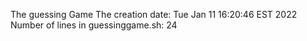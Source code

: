 The guessing Game
The creation date: 
Tue Jan 11 16:20:46 EST 2022
Number of lines in guessinggame.sh: 
24
